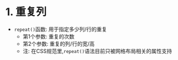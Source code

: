 # 1. 重复列

- `repeat()`函数: 用于指定多少列/行的重复
  - 第1个参数: 重复的次数
  - 第2个参数: 重复的列/行的宽/高
  - 注: 在CSS规范里,`repeat()`语法目前只被网格布局相关的属性支持